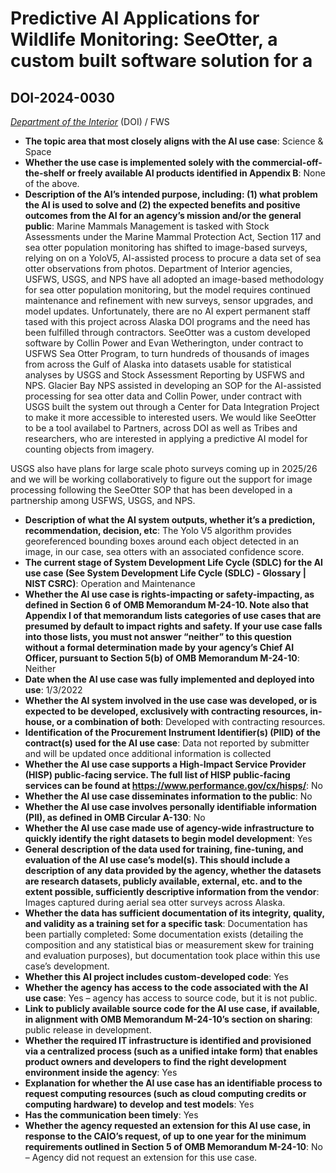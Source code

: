 # Predictive AI Applications for Wildlife Monitoring: SeeOtter, a custom built software solution for a
## DOI-2024-0030
_[Department of the Interior](<../3_agency/Department of the Interior.md>)_ (DOI) / FWS


+ **The topic area that most closely aligns with the AI use case**: Science & Space
+ **Whether the use case is implemented solely with the commercial-off-the-shelf or freely available AI products identified in Appendix B**: None of the above.
+ **Description of the AI’s intended purpose, including: (1) what problem the AI is used to solve and (2) the expected benefits and positive outcomes from the AI for an agency’s mission and/or the general public**: Marine Mammals Management is tasked with Stock Assessments under the Marine Mammal Protection Act, Section 117 and sea otter population monitoring has shifted to image-based surveys, relying on on a YoloV5, AI-assisted process to procure a data set of sea otter observations from photos. Department of Interior agencies, USFWS, USGS, and NPS have all adopted an image-based methodology for sea otter population monitoring, but the model requires continued maintenance and refinement with new surveys, sensor upgrades, and model updates. Unfortunately, there are no AI expert permanent staff tased with this project across Alaska DOI programs and the need has been fulfilled through contractors. SeeOtter was a custom developed software by Collin Power and Evan Wetherington, under contract to USFWS Sea Otter Program, to turn hundreds of thousands of images from across the Gulf of Alaska into datasets usable for statistical analyses by USGS and Stock Assessment Reporting by USFWS and NPS. Glacier Bay NPS assisted in developing an SOP for the AI-assisted processing for sea otter data and Collin Power, under contract with USGS built the system out through a Center for Data Integration Project to make it more accessible to interested users. We would like SeeOtter to be a tool availabel to Partners, across DOI as well as Tribes and researchers, who are interested in applying a predictive AI model for counting objects from imagery.

USGS also have plans for large scale photo surveys coming up in 2025/26 and we will be working collaboratively to figure out the support for image processing following the SeeOtter SOP that has been developed in a partnership among USFWS, USGS, and NPS.
+ **Description of what the AI system outputs, whether it’s a prediction, recommendation, decision, etc**: The Yolo V5 algorithm provides georeferenced bounding boxes around each object detected in an image, in our case, sea otters with an associated confidence score.
+ **The current stage of System Development Life Cycle (SDLC) for the AI use case (See System Development Life Cycle (SDLC) - Glossary | NIST CSRC)**: Operation and Maintenance
+ **Whether the AI use case is rights-impacting or safety-impacting, as defined in Section 6 of OMB Memorandum M-24-10. Note also that Appendix I of that memorandum lists categories of use cases that are presumed by default to impact rights and safety. If your use case falls into those lists, you must not answer “neither” to this question without a formal determination made by your agency’s Chief AI Officer, pursuant to Section 5(b) of OMB Memorandum M-24-10**: Neither
+ **Date when the AI use case was fully implemented and deployed into use**: 1/3/2022
+ **Whether the AI system involved in the use case was developed, or is expected to be developed, exclusively with contracting resources, in-house, or a combination of both**: Developed with contracting resources.
+ **Identification of the Procurement Instrument Identifier(s) (PIID) of the contract(s) used for the AI use case**: Data not reported by submitter and will be updated once additional information is collected
+ **Whether the AI use case supports a High-Impact Service Provider (HISP) public-facing service. The full list of HISP public-facing services can be found at https://www.performance.gov/cx/hisps/**: No
+ **Whether the AI use case disseminates information to the public**: No
+ **Whether the AI use case involves personally identifiable information (PII), as defined in OMB Circular A-130**: No
+ **Whether the AI use case made use of agency-wide infrastructure to quickly identify the right datasets to begin model development**: Yes
+ **General description of the data used for training, fine-tuning, and evaluation of the AI use case’s model(s). This should include a description of any data provided by the agency, whether the datasets are research datasets, publicly available, external, etc. and to the extent possible, sufficiently descriptive information from the vendor**: Images captured during aerial sea otter surveys across Alaska.
+ **Whether the data has sufficient documentation of its integrity, quality, and validity as a training set for a specific task**: Documentation has been partially completed: Some documentation exists (detailing the composition and any statistical bias or measurement skew for training and evaluation purposes), but documentation took place within this use case’s development.
+ **Whether this AI project includes custom-developed code**: Yes
+ **Whether the agency has access to the code associated with the AI use case**: Yes – agency has access to source code, but it is not public.
+ **Link to publicly available source code for the AI use case, if available, in alignment with OMB Memorandum M-24-10’s section on sharing**: public release in development.
+ **Whether the required IT infrastructure is identified and provisioned via a centralized process (such as a unified intake form) that enables product owners and developers to find the right development environment inside the agency**: Yes
+ **Explanation for whether the AI use case has an identifiable process to request computing resources (such as cloud computing credits or computing hardware) to develop and test models**: Yes
+ **Has the communication been timely**: Yes
+ **Whether the agency requested an extension for this AI use case, in response to the CAIO’s request, of up to one year for the minimum requirements outlined in Section 5 of OMB Memorandum M-24-10**: No – Agency did not request an extension for this use case.